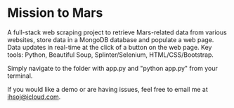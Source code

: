 # Mission to Mars
A full-stack web scraping project to retrieve Mars-related data from various websites, store data in a MongoDB database and populate a web page. Data updates in real-time at the click of a button on the web page. Key tools: Python, Beautiful Soup, Splinter/Selenium, HTML/CSS/Bootstrap.

Simply navigate to the folder with app.py and "python app.py" from your terminal.

If you would like a demo or are having issues, feel free to email me at ihsoj@icloud.com.

